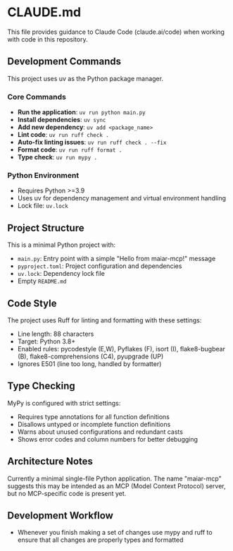 # CLAUDE.md

This file provides guidance to Claude Code (claude.ai/code) when working with code in this repository.

## Development Commands

This project uses uv as the Python package manager.

### Core Commands
- **Run the application**: `uv run python main.py`
- **Install dependencies**: `uv sync`
- **Add new dependency**: `uv add <package_name>`
- **Lint code**: `uv run ruff check .`
- **Auto-fix linting issues**: `uv run ruff check . --fix`
- **Format code**: `uv run ruff format .`
- **Type check**: `uv run mypy .`

### Python Environment
- Requires Python >=3.9
- Uses uv for dependency management and virtual environment handling
- Lock file: `uv.lock`

## Project Structure

This is a minimal Python project with:
- `main.py`: Entry point with a simple "Hello from maiar-mcp!" message
- `pyproject.toml`: Project configuration and dependencies
- `uv.lock`: Dependency lock file
- Empty `README.md`

## Code Style

The project uses Ruff for linting and formatting with these settings:
- Line length: 88 characters
- Target: Python 3.8+
- Enabled rules: pycodestyle (E,W), Pyflakes (F), isort (I), flake8-bugbear (B), flake8-comprehensions (C4), pyupgrade (UP)
- Ignores E501 (line too long, handled by formatter)

## Type Checking

MyPy is configured with strict settings:
- Requires type annotations for all function definitions
- Disallows untyped or incomplete function definitions
- Warns about unused configurations and redundant casts
- Shows error codes and column numbers for better debugging

## Architecture Notes

Currently a minimal single-file Python application. The name "maiar-mcp" suggests this may be intended as an MCP (Model Context Protocol) server, but no MCP-specific code is present yet.

## Development Workflow

- Whenever you finish making a set of changes use mypy and ruff to ensure that all changes are properly types and formatted